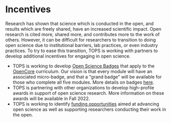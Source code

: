 # Incentives

Research has shown that science which is conducted in the open, and results which are freely shared, have an increased scientific impact. Open research is cited more, shared more, and contributes more to the work of others. However, it can be difficult for researchers to transition to doing open science due to institutional barriers, lab practices, or even industry practices. To try to ease this transition, TOPS is working with partners to develop additional incentives for engaging in open science.
- TOPS is working to develop [Open Science Badges](./badging_motivation.md) that apply to the [OpenCore](/docs/Area2_Capacity_Sharing/OpenCore/readme.md) curriculum. Our vision is that every module will have an associated micro-badge, and that a "grand badge" will be available for those who complete all five modules. More details on badges [here](./micro-badging_details.md).
- TOPS is partnering with other organizations to develop high-profile awards in support of open science research. More information on these awards will be available in Fall 2022.
- TOPS is working to identify [funding opportunities](https://github.com/nasa/Transform-to-Open-Science/tree/main/docs/Area4_Moving_To_Openness) aimed at advancing open science as well as supporting researchers conducting their work in the open.

